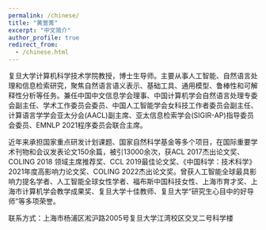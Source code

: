 ```yaml
---
permalink: /chinese/
title: "黄萱菁"
excerpt: "中文简介"
author_profile: true
redirect_from: 
  - /chinese.html
---
```

复旦大学计算机科学技术学院教授，博士生导师。主要从事人工智能、自然语言处理和信息检索研究，聚焦自然语言语义表示、基础工具、通用模型、鲁棒性和可解释性分析等任务。兼任中国中文信息学会理事、中国计算机学会自然语言处理专委会副主任、学术工作委员会委员、中国人工智能学会女科技工作者委员会副主任、计算语言学学会亚太分会(AACL)副主席、亚太信息检索学会(SIGIR-AP)指导委员会委员、EMNLP 2021程序委员会联合主席。

近年来承担国家重点研发计划课题、国家自然科学基金等多个项目，在国际重要学术刊物和会议发表论文150余篇，被引13000余次，获ACL 2017杰出论文奖、COLING 2018 领域主席推荐奖、CCL 2019最佳论文奖、《中国科学：技术科学》2021年度高影响力论文奖、COLING 2022杰出论文奖。曾获人工智能全球最具影响力提名学者、人工智能全球女性学者、福布斯中国科技女性、上海市育才奖、上海市计算机学会教学成果奖、复旦大学十佳教师、复旦大学“研究生心目中的好导师”等多项荣誉。

联系方式：上海市杨浦区淞沪路2005号复旦大学江湾校区交叉二号科学楼
